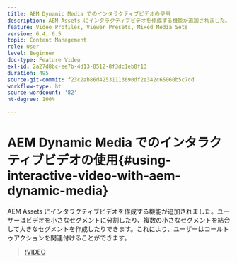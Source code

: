 ```yaml
---
title: AEM Dynamic Media でのインタラクティブビデオの使用
description: AEM Assets にインタラクティブビデオを作成する機能が追加されました。ユーザーはビデオを小さなセグメントに分割したり、複数の小さなセグメントを結合して大きなセグメントを作成したりできます。これにより、ユーザーはコールトゥアクションを関連付けることができます。
feature: Video Profiles, Viewer Presets, Mixed Media Sets
version: 6.4, 6.5
topic: Content Management
role: User
level: Beginner
doc-type: Feature Video
exl-id: 2a27d8bc-ee7b-4d13-8512-8f3dc1eb8f13
duration: 495
source-git-commit: f23c2ab86d42531113690df2e342c65060b5c7cd
workflow-type: ht
source-wordcount: '82'
ht-degree: 100%

---
```


# AEM Dynamic Media でのインタラクティブビデオの使用{#using-interactive-video-with-aem-dynamic-media}

AEM Assets にインタラクティブビデオを作成する機能が追加されました。ユーザーはビデオを小さなセグメントに分割したり、複数の小さなセグメントを結合して大きなセグメントを作成したりできます。これにより、ユーザーはコールトゥアクションを関連付けることができます。

>[!VIDEO](https://video.tv.adobe.com/v/16516?quality=12&learn=on)
